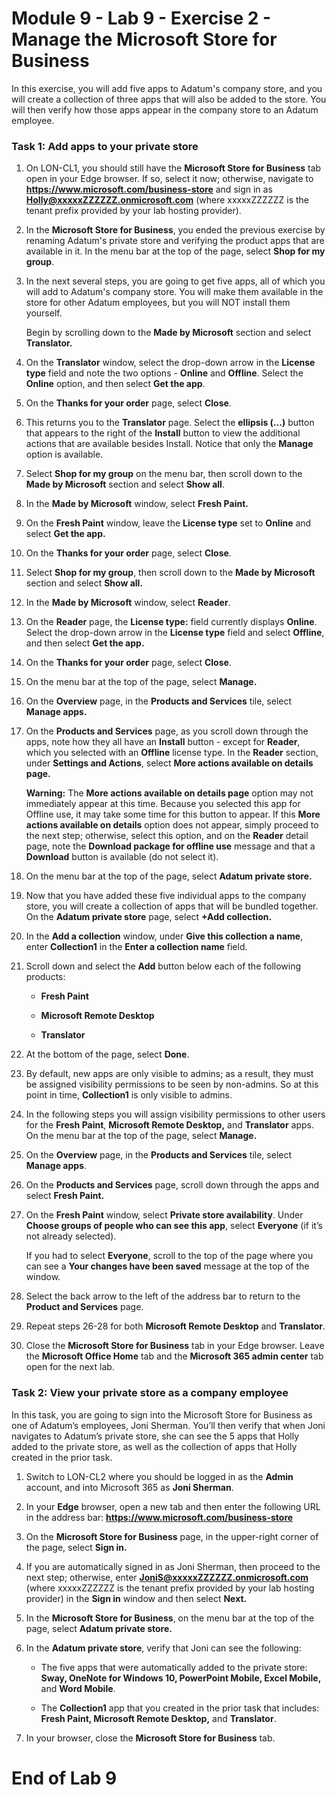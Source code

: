 # Module 9 - Lab 9 - Exercise 2 - Manage the Microsoft Store for Business

In this exercise, you will add five apps to Adatum's company store, and you will create a collection of three apps that will also be added to the store. You will then verify how those apps appear in the company store to an Adatum employee.

### Task 1: Add apps to your private store 

1. On LON-CL1, you should still have the **Microsoft Store for Business** tab open in your Edge browser. If so, select it now; otherwise, navigate to **https://www.microsoft.com/business-store** and sign in as **Holly@xxxxxZZZZZZ.onmicrosoft.com** (where xxxxxZZZZZZ is the tenant prefix provided by your lab hosting provider).

2. In the **Microsoft Store for Business**, you ended the previous exercise by renaming Adatum's private store and verifying the product apps that are available in it. In the menu bar at the top of the page, select **Shop for my group**. 

3. In the next several steps, you are going to get five apps, all of which you will add to Adatum's company store. You will make them available in the store for other Adatum employees, but you will NOT install them yourself. <br/>

	Begin by scrolling down to the **Made by Microsoft** section and select **Translator.**

4. On the **Translator** window, select the drop-down arrow in the **License type** field and note the two options - **Online** and **Offline**. Select the **Online** option, and then select **Get the app**. 

5. On the **Thanks for your order** page, select **Close**. 

6. This returns you to the **Translator** page. Select the **ellipsis (…)** button that appears to the right of the **Install** button to view the additional actions that are available besides Install. Notice that only the **Manage** option is available. 

7. Select **Shop for my group** on the menu bar, then scroll down to the **Made by Microsoft** section and select **Show all**.

8. In the **Made by Microsoft** window, select **Fresh Paint.**

9. On the **Fresh Paint** window, leave the **License type** set to **Online** and select **Get the app.**

10. On the **Thanks for your order** page, select **Close**. 

11. Select **Shop for my group**, then scroll down to the **Made by Microsoft** section and select **Show all.**

12. In the **Made by Microsoft** window, select **Reader**. 

13. On the **Reader** page, the **License type:** field currently displays **Online**. Select the drop-down arrow in the **License type** field and select **Offline**, and then select **Get the app.**

14. On the **Thanks for your order** page, select **Close**. 

15. On the menu bar at the top of the page, select **Manage.**

16. On the **Overview** page, in the **Products and Services** tile, select **Manage apps.**

17. On the **Products and Services** page, as you scroll down through the apps, note how they all have an **Install** button - except for **Reader**, which you selected with an **Offline** license type. In the **Reader** section, under **Settings and Actions**, select **More actions available on details page.**  <br/>

	‎**Warning:** The **More actions available on details page** option may not immediately appear at this time. Because you selected this app for Offline use, it may take some time for this button to appear. If this **More actions available on details** option does not appear, simply proceed to the next step; otherwise, select this option, and on the **Reader** detail page, note the **Download package for offline use** message and that a **Download** button is available (do not select it).

18. On the menu bar at the top of the page, select **Adatum private store.** 

19. Now that you have added these five individual apps to the company store, you will create a collection of apps that will be bundled together. On the **Adatum private store** page, select **+Add collection.**

20. In the **Add a collection** window, under **Give this collection a name**, enter **Collection1** in the **Enter a collection name** field. 

21. Scroll down and select the **Add** button below each of the following products: 

	- **Fresh Paint**

	- **Microsoft Remote Desktop**

	- **Translator** 

22. At the bottom of the page, select **Done**. 

23. By default, new apps are only visible to admins; as a result, they must be assigned visibility permissions to be seen by non-admins. So at this point in time, **Collection1** is only visible to admins.   <br/>

24. In the following steps you will assign visibility permissions to other users for the **Fresh Paint**, **Microsoft Remote Desktop,** and **Translator** apps. On the menu bar at the top of the page, select **Manage.**

25. On the **Overview** page, in the **Products and Services** tile, select **Manage apps**.

26. On the **Products and Services** page, scroll down through the apps and select **Fresh Paint.**

27. On the **Fresh Paint** window, select **Private store availability**. Under **Choose groups of people who can see this app**, select **Everyone** (if it’s not already selected). <br/>

	If you had to select **Everyone**, scroll to the top of the page where you can see a **Your changes have been saved** message at the top of the window.

28. Select the back arrow to the left of the address bar to return to the **Product and Services** page. 

29. Repeat steps 26-28 for both **Microsoft Remote Desktop** and **Translator**.

30. Close the **Microsoft Store for Business** tab in your Edge browser. Leave the **Microsoft Office Home** tab and the **Microsoft 365 admin center** tab open for the next lab. 


### Task 2: View your private store as a company employee 

In this task, you are going to sign into the Microsoft Store for Business as one of Adatum’s employees, Joni Sherman. You’ll then verify that when Joni navigates to Adatum’s private store, she can see the 5 apps that Holly added to the private store, as well as the collection of apps that Holly created in the prior task. 

1. Switch to LON-CL2 where you should be logged in as the **Admin** account, and into Microsoft 365 as **Joni Sherman**.

2. In your **Edge** browser, open a new tab and then enter the following URL in the address bar: **https://www.microsoft.com/business-store**

3. On the **Microsoft Store for Business** page, in the upper-right corner of the page, select **Sign in.** 

4. If you are automatically signed in as Joni Sherman, then proceed to the next step; otherwise, enter **JoniS@xxxxxZZZZZZ.onmicrosoft.com** (where xxxxxZZZZZZ is the tenant prefix provided by your lab hosting provider) in the **Sign in** window and then select **Next.**

5. In the **Microsoft Store for Business**, on the menu bar at the top of the page, select **Adatum private store.**

6. In the **Adatum private store**, verify that Joni can see the following: 

	- The five apps that were automatically added to the private store: **Sway, OneNote for Windows 10, PowerPoint Mobile, Excel Mobile,** and **Word Mobile**.

	- The **Collection1** app that you created in the prior task that includes: **Fresh Paint, Microsoft Remote Desktop,** and **Translator**.

7. In your browser, close the **Microsoft Store for Business** tab.


# End of Lab 9
